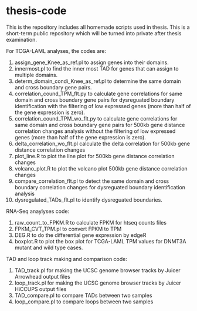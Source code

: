 # thesis-code
This is the repository includes all homemade scripts used in thesis.
This is a short-term public repository which will be turned into private after thesis examination.

For TCGA-LAML analyses, the codes are:
1. assign_gene_Knee_as_ref.pl to assign genes into their domains.
2. innermost.pl to find the inner most TAD for genes that can assign to  multiple domains.
3. determ_domain_condi_Knee_as_ref.pl to determine the same domain and cross boundary gene pairs.
4. correlation_cound_TPM_flt.py to calculate gene correlations for same domain and cross boundary gene pairs for dysreguated boundary identification with the filtering of low expressed genes (more than half of the gene expression is zero).
5. correlation_cound_TPM_wo_flt.py to calculate gene correlations for same domain and cross boundary gene pairs for 500kb gene distance correlation changes analysis without the filtering of low expressed genes (more than half of the gene expression is zero).
6. delta_correlation_wo_flt.pl calculate the delta correlation for 500kb gene distance correlation changes
7. plot_line.R to plot the line plot for 500kb gene distance correlation changes
8. volcano_plot.R to plot the volcano plot 500kb gene distance correlation changes
9. compare_correlation_flt.pl to detect the same domain and cross boundary correlation changes for dysreguated boundary identification analysis
10. dysregulated_TADs_flt.pl to identify dysreguated boundaries.

RNA-Seq anaylyses code:
1. raw_count_to_FPKM.R to calculate FPKM for htseq counts files
2. FPKM_CVT_TPM.pl to convert FPKM to TPM
3. DEG.R to do the differential gene expression by edgeR
4. boxplot.R to plot the box plot for TCGA-LAML TPM values for DNMT3A mutant and wild type cases.

TAD and loop track making and comparison code:
1. TAD_track.pl for making the UCSC genome browser tracks by Juicer Arrowhead output files
2. loop_track.pl for making the UCSC genome browser tracks by Juicer HiCCUPS output files
3. TAD_compare.pl to compare TADs between two samples
4. loop_compare.pl to compare loops between two samples
